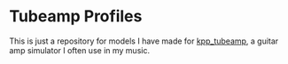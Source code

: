 # Tubeamp Profiles

This is just a repository for models I have made for [kpp_tubeamp](https://kpp-tubeamp.com/), a guitar amp simulator I often use in my music.
